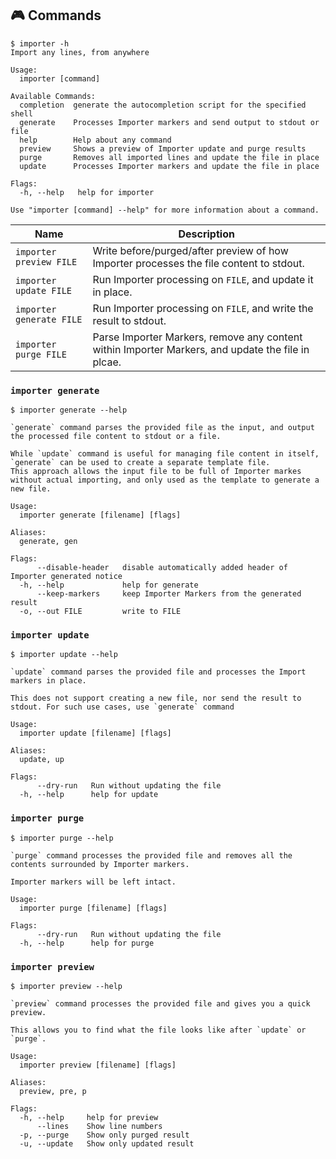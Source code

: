 ## 🎮 Commands

<!-- == export: help-output / begin == -->

```console
$ importer -h
Import any lines, from anywhere

Usage:
  importer [command]

Available Commands:
  completion  generate the autocompletion script for the specified shell
  generate    Processes Importer markers and send output to stdout or file
  help        Help about any command
  preview     Shows a preview of Importer update and purge results
  purge       Removes all imported lines and update the file in place
  update      Processes Importer markers and update the file in place

Flags:
  -h, --help   help for importer

Use "importer [command] --help" for more information about a command.
```

<!-- == export: help-output / end == -->

<!-- == export: list / begin == -->

| Name                     | Description                                                                                       |
| ------------------------ | ------------------------------------------------------------------------------------------------- |
| `importer preview FILE`  | Write before/purged/after preview of how Importer processes the file content to stdout.           |
| `importer update FILE`   | Run Importer processing on `FILE`, and update it in place.                                        |
| `importer generate FILE` | Run Importer processing on `FILE`, and write the result to stdout.                                |
| `importer purge FILE`    | Parse Importer Markers, remove any content within Importer Markers, and update the file in plcae. |

<!-- == export: list / end == -->

### `importer generate`

```console
$ importer generate --help

`generate` command parses the provided file as the input, and output the processed file content to stdout or a file.

While `update` command is useful for managing file content in itself, `generate` can be used to create a separate template file.
This approach allows the input file to be full of Importer markes without actual importing, and only used as the template to generate a new file.

Usage:
  importer generate [filename] [flags]

Aliases:
  generate, gen

Flags:
      --disable-header   disable automatically added header of Importer generated notice
  -h, --help             help for generate
      --keep-markers     keep Importer Markers from the generated result
  -o, --out FILE         write to FILE
```

### `importer update`

```console
$ importer update --help

`update` command parses the provided file and processes the Import markers in place.

This does not support creating a new file, nor send the result to stdout. For such use cases, use `generate` command

Usage:
  importer update [filename] [flags]

Aliases:
  update, up

Flags:
      --dry-run   Run without updating the file
  -h, --help      help for update
```

### `importer purge`

```console
$ importer purge --help

`purge` command processes the provided file and removes all the contents surrounded by Importer markers.

Importer markers will be left intact.

Usage:
  importer purge [filename] [flags]

Flags:
      --dry-run   Run without updating the file
  -h, --help      help for purge
```

### `importer preview`

```console
$ importer preview --help

`preview` command processes the provided file and gives you a quick preview.

This allows you to find what the file looks like after `update` or `purge`.

Usage:
  importer preview [filename] [flags]

Aliases:
  preview, pre, p

Flags:
  -h, --help     help for preview
      --lines    Show line numbers
  -p, --purge    Show only purged result
  -u, --update   Show only updated result
```
